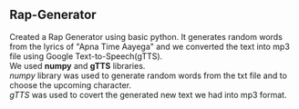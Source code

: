 <h2>Rap-Generator</h2>

Created a Rap Generator using basic python. It generates random words from the lyrics of "Apna Time Aayega" and we converted the text into mp3 file using Google Text-to-Speech(gTTS).<br>
We used <b>numpy</b> and <b>gTTS</b> libraries.<br>
*numpy* library was used to generate random words from the txt file and to choose the upcoming character.<br>
*gTTS* was used to covert the generated new text we had into mp3 format.<br>
